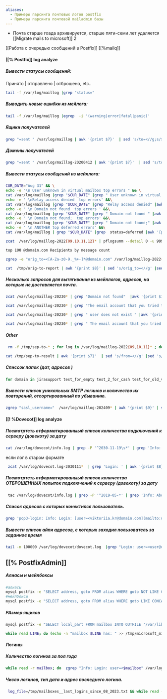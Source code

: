 ```yaml
---
aliases:
  - Примеры парсинга почтовых логов postfix
  - Примеры парсинга почтовой mailadmin базы
---
```


-  Почта старше гоада архивируется, старше пяти-семи лет удаляется
[[Migrate mails to microsoft]]
  2   

[[Работа с очередью сообщений в Postfix]]
[[%mailq]]
#### [[% Postfix]] log analyze

##### Вывести статусы сообщений:
Принято | отправлено | отброшено, etc..
```bash
tail -f /var/log/maillog |grep "status="
```
##### Выводить новые ошибки из мейлога:
```bash
tail -f /var/log/maillog |egrep  -i '(warning|error|fatal|panic)'
```
##### Ящики получателей 
```bash
grep "=sent " /var/log/maillog | awk '{print $7}'  | sed 's/to=<//g;s/>,//g' | sort | uniq -c | sort -nk 1 |grep -v gmail
```
##### Домены получателей
```bash
grep "=sent " /var/log/maillog-20200412 | awk '{print $7}'  | sed 's/to=<//g;s/>,//g' |awk -F@ '{print $2}'| sort | uniq -c | sort -nk 1
```

##### Вывести статусы сообщений из мейллога:
```bash
CUR_DATE="Aug 31" && \
echo -e "\n User unknown in virtual mailbox top errors " && \
cat /var/log/maillog |grep "$CUR_DATE" |grep " User unknown in virtual mailbox" |awk '{print $13 }' |sort -h |uniq -c |sort -h |tail &&\
echo -e ' \nRelay access denied  top errors' &&\
cat /var/log/maillog |grep "$CUR_DATE" |grep "Relay access denied" |awk '{print $13 }' |sort -h |uniq -c |sort -h &&\
echo -e ' \n Domain not found  top errors ' &&\
cat /var/log/maillog |grep "$CUR_DATE" |grep " Domain not found " |awk '{print $7, $8, $19 }' |sort -h |uniq -c |sort -h &&\
echo -e ' \n Domain not found;  top errors' &&\
cat /var/log/maillog |grep "$CUR_DATE" |grep " Domain not found;" |awk '{print $10, $13 }' |sort -h |uniq -c |sort -h &&\
echo -e ' \n ANOTHER top deferred errors' &&\
cat /var/log/maillog | grep "$CUR_DATE" |grep  status=deferred |awk '{print $5, from, $7}' FS=: |sort -h |uniq -c |sort -h |tail -n6
```

```bash
zcat  /var/log/maillog-2022{09,10,11,12}* | pflogsumm --detail 0 -u 999999 -h 30 --no_no_msg_size -q > /tmp/report
```

```bash
top 100 @domain.com Recipients by message count

zgrep -e "orig_to=<[A-Za-z0-9._%+-]*@domain.com" /var/log/maillog-2022{09,10,11,12}* > /tmp/orig-to-report

cat  /tmp/orig-to-report | awk '{print $8}' | sed 's/orig_to=<//g' |sed 's/>,//g' |  sort -h | uniq -c | sort -h   > /tmp/orig-to-report-sort

```

##### Несколько запросов для вытягивания из мейллогов, адресов, на которые не доставляется почта.
```bash
zcat /var/log/maillog-20230* | grep "Domain not found"  |awk '{print $13}' |sort -h |uniq -c |sort -h

zcat /var/log/maillog-20230* | grep "The email account that you tried to reach does not exist" |awk '{print $7 }' | sort -h |uniq -c | sort -h

zcat /var/log/maillog-20230* | grep " user does not exist " |awk '{print $7 }' | sort -h |uniq -c | sort -h

zcat /var/log/maillog-20230* | grep " The email account that you tried to reach is over quota and inactive" |awk '{print $7 }' | sort -h |uniq -c | sort -h
```


##### Other
```bash
 rm -f /tmp/sep-to-* ; for log in /var/log/maillog-2022{09,10,11}* ; do cd /tmp/splied/ && rm -f /tmp/splied/* &&  zcat $log | split -l 5000;  for log_part in /tmp/splied/* ; do  zgrep -e 'orig_to=<[A-Za-z0-9._%+-]*@domain.com' $log_part > /tmp/sep-to-com; cat /tmp/sep-to-com | awk '{print $6}' | sort | uniq  > /tmp/sep-to-com-ids; zgrep -f /tmp/sep-to-com-ids $log_part | grep -e "from=<" | tee -a /tmp/sep-to-result ; done ;

cat /tmp/sep-to-result | awk '{print $7}'  | sed 's/from=<//g' |sed 's/>,//g' |sort |uniq -c |sort  -h  | grep -v netsuite | tail -n 100
```

##### Списсок папок (дат, адресов )
```bash
for domain in jirasupport test_for_empty test_2_for_cash test_for_old_vendor_info; do for folder in cur new .Sent; do  ll -d -tr  /srv/vmail/domain.com/$domain/$folder/ | tail -n1  ; done;  done

```

##### Вывести cписок уникальных SMTP логинов и количество их повторений, отсортированный по убыванию.
```bash
zgrep "sasl_username="  /var/log/maillog-202409* | awk '{print $9}' | sed 's/sasl_username=//' |sort -h |uniq -c |sort -nk1 -r
```
#### [[! %Dovecot]] log analyze
##### Посмотртеть отформатированыый список количества подключений к серверу (довекоту) за дату
```bash
cat /var/log/dovecot/info.log | grep -P '^2030-11-19\s*' | grep 'Info: Login' | awk '{print $6}' | sed 's/user=<//g;s/>,//g' | sort | uniq -c | sort -rn | less
```
если лог в старом формате
```bash
 zcat /var/log/dovecot.log-2030111*  | grep 'Login: ' | awk '{print $8}' | sed 's/user=<//g;s/>,//g' | sort | uniq -c | sort -rn
```
##### Посмотртеть отформатированыый список количества ОТБРОШЕННЫХ попыток подключений к серверу (довекоту) за дату
```bash
 tac /var/log/dovecot/info.log | grep -P '^2019-05-*' | grep 'Info: Aborted login' | awk '{print $14}' | sed 's/user=<//g;s/>,//g' | sort | uniq -c | sort -rn | less
```
##### Список адресов с которых конектился пользователь.
```bash
grep 'pop3-login: Info: Login: [user=<viktoriia.kr@domain.com](mailto:user=%3cviktoriia.kr@domain.com)>' dovecot/dovecot.log | awk '{print $8}' | sort | uniq -c | sort | less
```
##### Вывести список айпи адресов, с которых заходил пользователь за заданное время
```bash
tail -n 100000 /var/log/dovecot/dovecot.log  |grep "Login: user=<user@domain.com>" | grep "2018-03-" | awk '{print $8}'  |sort | uniq –c | less
```


## [[% PostfixAdmin]]
##### Алиасы и мейлбоксы
```bash
#алиасы
mysql postfix -e "SELECT address, goto FROM alias WHERE goto NOT LIKE CONCAT('%', address, '%') INTO OUTFILE '/var/lib/mysql-files/export-aliases-to-microsof.csv'  FIELDS TERMINATED BY ';' ENCLOSED BY ' ';"
#мейлбоксы
mysql postfix -e "SELECT address, goto FROM alias WHERE goto LIKE CONCAT('%', address, '%') INTO OUTFILE '/var/lib/mysql-files/export-mailboxes-to-microsof.csv'  FIELDS TERMINATED BY ';' ENCLOSED BY ' ';"
```
##### РАзмер ящиков 
```bash
mysql postfix -e "SELECT local_part FROM mailbox INTO OUTFILE '/var/lib/mysql-files/export-mailboxes-to-microsof.csv'  FIELDS TERMINATED BY ';' ENCLOSED BY ' ';"

while read LINE; do (echo -n "mailbox $LINE has: " >> /tmp/microsoft_migration_size.txt; du -sh /srv/vmail/domain/$LINE >> /tmp/microsoft_migration_size.txt); done < /var/lib/mysql-files/export-mailboxes-to-microsof.csv
```

#### Логины
##### Количество логинов за пол года
```bash
while read -r mailbox; do  zgrep "Info: Login: user=<$mailbox" /var/log/dovecot/info.log-20230* | awk '{print $6}' | sed 's/user=<//g;s/>,//g' | sort | uniq -c >> /tmp/mailboxes_login_since_2023.txt ; done < /tmp/mailboxes.txt
```
##### Число логинов, тип дата  и адрес последнего логина.
```bash
 log_file=/tmp/mailboxes__last_logins_since_08_2023.txt && while read -r mailbox; do echo -en "\n$mailbox ">> $log_file && zgrep -h "Info: Login: user=<$mailbox" /var/log/dovecot/info.log-2023080* | awk '{print " ", $3, $8, $1";"$2 }' |tee  >(tail -n 1 >> $log_file)    >(wc -l |{ read -r count; echo -n "$count";} >> $log_file ); sleep 0.3; > /dev/null ;done < /tmp/mailboxes.txt
```

